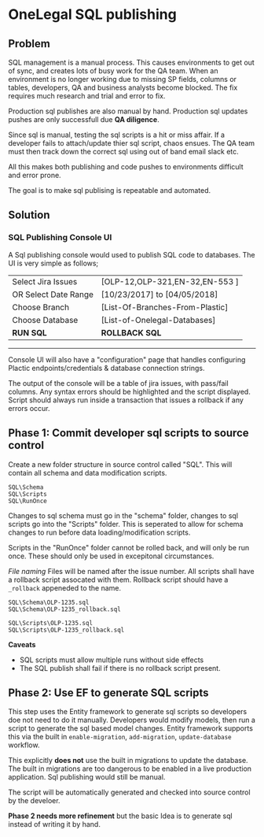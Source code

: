 # OneLegal SQL publishing

## Problem
SQL management is a manual process. This causes environments to get out of sync, and creates lots of busy work for the QA team. When an environment is no longer working due to missing SP fields, columns or tables, developers, QA and business analysts become blocked. The fix requires much research and trial and error to fix.

Production sql publishes are also manual by hand. Production sql updates pushes are only successfull due  **QA diligence**.

Since sql is  manual, testing the sql scripts is a hit or miss affair. If a developer fails to attach/update thier sql script, chaos ensues. The QA team must then track down the correct sql using out of band email slack etc. 

All this makes both publishing and code pushes to environments difficult and error prone. 

The goal is to make sql publising is repeatable and automated.

## Solution
### SQL Publishing Console UI
A Sql publishing console would used to publish SQL code to databases.
The UI is very simple as follows;

|||
|---|---
|Select Jira Issues| [OLP-12,OLP-321,EN-32,EN-553 ] |
|OR Select Date Range| [10/23/2017] to [04/05/2018]
|Choose Branch| [List-Of-Branches-From-Plastic] |
|Choose Database| [List-of-Onelegal-Databases]
|**RUN SQL**|**ROLLBACK SQL**|
_________________________

Console UI will also have a "configuration" page that handles configuring Plactic endpoints/credentials & database connection strings.

The output of the console will be a table of jira issues, with pass/fail columns. Any syntax errors should be highlighted and the script displayed. Script should always run inside a transaction that issues a rollback if any errors occur. 

## Phase 1: Commit developer sql scripts to source control
Create a new folder structure in source control called "SQL". This will contain all schema and data modification scripts.

```
SQL\Schema
SQL\Scripts
SQL\RunOnce
```

Changes to sql schema must go in the "schema" folder, changes to sql scripts go into the "Scripts" folder. This is seperated to allow for schema changes to run before data loading/modification scripts.

Scripts in the "RunOnce" folder cannot be rolled back, and will only be run once. These should only be used in excepitonal circumstances.

*File naming*
Files will be named after the issue number. All scripts shall have a rollback script assocated with them. Rollback script should have a `_rollback` appeneded to the name.

```
SQL\Schema\OLP-1235.sql
SQL\Schema\OLP-1235_rollback.sql

SQL\Scripts\OLP-1235.sql
SQL\Scripts\OLP-1235_rollback.sql
```

**Caveats**

- SQL scripts must allow multiple runs without side effects
- The SQL publish shall fail if there is no rollback script present. 

## Phase 2: Use EF to generate SQL scripts
This step uses the Entity framework to generate sql scripts so developers doe not need to do it manually. Developers would modify models, then run a script to generate the sql based model changes. Entity framework supports this via the built in `enable-migration`, `add-migration`, `update-database` workflow. 

This explicitly **does not** use the built in migrations to update the database. The built in migrations are too dangerous to be enabled in a live production application. Sql publishing would still be manual. 

The script will be automatically generated and checked into source control by the develoer.

**Phase 2 needs more refinement** but the basic Idea is to generate sql instead of writing it by hand. 





